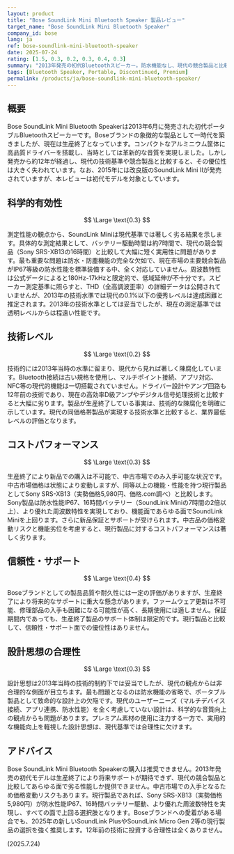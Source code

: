 ```yaml
---
layout: product
title: "Bose SoundLink Mini Bluetooth Speaker 製品レビュー"
target_name: "Bose SoundLink Mini Bluetooth Speaker"
company_id: bose
lang: ja
ref: bose-soundlink-mini-bluetooth-speaker
date: 2025-07-24
rating: [1.5, 0.3, 0.2, 0.3, 0.4, 0.3]
summary: "2013年発売の初代Bluetoothスピーカー。防水機能なし、現代の競合製品と比較して著しく劣る測定性能とコストパフォーマンス"
tags: [Bluetooth Speaker, Portable, Discontinued, Premium]
permalink: /products/ja/bose-soundlink-mini-bluetooth-speaker/
---
```


## 概要

Bose SoundLink Mini Bluetooth Speakerは2013年6月に発売された初代ポータブルBluetoothスピーカーです。Boseブランドの象徴的な製品として一時代を築きましたが、現在は生産終了となっています。コンパクトなアルミニウム筐体に高品質ドライバーを搭載し、当時としては革新的な音質を実現しました。しかし発売から約12年が経過し、現代の技術基準や競合製品と比較すると、その優位性は大きく失われています。なお、2015年には改良版のSoundLink Mini IIが発売されていますが、本レビューは初代モデルを対象としています。

## 科学的有効性

$$ \Large \text{0.3} $$

測定性能の観点から、SoundLink Miniは現代基準では著しく劣る結果を示します。具体的な測定結果として、バッテリー駆動時間は約7時間で、現代の競合製品（Sony SRS-XB13の16時間）と比較して大幅に短く実用性に問題があります。最も重要な問題は防水・防塵機能の完全な欠如で、現在市場の主要競合製品がIP67等級の防水性能を標準装備する中、全く対応していません。周波数特性は公式データによると180Hz-17kHzと限定的で、低域延伸が不十分です。スピーカー測定基準に照らすと、THD（全高調波歪率）の詳細データは公開されていませんが、2013年の技術水準では現代の0.1%以下の優秀レベルは達成困難と推定されます。2013年の技術水準としては妥当でしたが、現在の測定基準では透明レベルからは程遠い性能です。

## 技術レベル

$$ \Large \text{0.2} $$

技術的には2013年当時の水準に留まり、現代から見れば著しく陳腐化しています。Bluetooth接続は古い規格を使用し、マルチポイント接続、アプリ対応、NFC等の現代的機能は一切搭載されていません。ドライバー設計やアンプ回路も12年前の技術であり、現在の高効率D級アンプやデジタル信号処理技術と比較すると大幅に劣ります。製品が生産終了している事実は、技術的な陳腐化を明確に示しています。現代の同価格帯製品が実現する技術水準と比較すると、業界最低レベルの評価となります。

## コストパフォーマンス

$$ \Large \text{0.3} $$

生産終了により新品での購入は不可能で、中古市場でのみ入手可能な状況です。中古市場価格は状態により変動しますが、同等以上の機能・性能を持つ現行製品としてSony SRS-XB13（実勢価格5,980円、価格.com調べ）と比較します。Sony製品は防水性能IP67、16時間バッテリー（SoundLink Miniの7時間の2倍以上）、より優れた周波数特性を実現しており、機能面であらゆる面でSoundLink Miniを上回ります。さらに新品保証とサポートが受けられます。中古品の価格変動リスクと機能劣位を考慮すると、現行製品に対するコストパフォーマンスは著しく劣ります。

## 信頼性・サポート

$$ \Large \text{0.4} $$

Boseブランドとしての製品品質や耐久性には一定の評価がありますが、生産終了により将来的なサポートに重大な懸念があります。ファームウェア更新は不可能、修理部品の入手も困難になる可能性が高く、長期使用には適しません。保証期間内であっても、生産終了製品のサポート体制は限定的です。現行製品と比較して、信頼性・サポート面での優位性はありません。

## 設計思想の合理性

$$ \Large \text{0.3} $$

設計思想は2013年当時の技術的制約下では妥当でしたが、現代の観点からは非合理的な側面が目立ちます。最も問題となるのは防水機能の省略で、ポータブル製品として致命的な設計上の欠陥です。現代のユーザーニーズ（マルチデバイス接続、アプリ連携、防水性能）を全く考慮していない設計は、科学的な音質向上の観点からも問題があります。プレミアム素材の使用に注力する一方で、実用的な機能向上を軽視した設計思想は、現代基準では合理性に欠けます。

## アドバイス

Bose SoundLink Mini Bluetooth Speakerの購入は推奨できません。2013年発売の初代モデルは生産終了により将来サポートが期待できず、現代の競合製品と比較してあらゆる面で劣る性能しか提供できません。中古市場での入手となるため価格変動リスクもあります。現行製品であれば、Sony SRS-XB13（実勢価格5,980円）が防水性能IP67、16時間バッテリー駆動、より優れた周波数特性を実現し、すべての面で上回る選択肢となります。Boseブランドへの愛着がある場合でも、2025年の新しいSoundLink PlusやSoundLink Micro Gen 2等の現行製品の選択を強く推奨します。12年前の技術に投資する合理性は全くありません。

(2025.7.24)